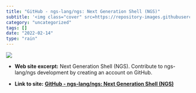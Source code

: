 ```yaml
---
title: "GitHub - ngs-lang/ngs: Next Generation Shell (NGS)"
subtitle: '<img class="cover" src=https://repository-images.githubusercontent.com/13143215/820419a1-8b60-436e-8...'
category: "uncategorized"
tags: []
date: "2022-02-14"
type: "rain"
---
```

<img class="cover" src=https://repository-images.githubusercontent.com/13143215/820419a1-8b60-436e-8c92-8ac9e1147dd8>



* **Web site excerpt:** Next Generation Shell (NGS). Contribute to ngs-lang/ngs development by creating an account on GitHub.

* **Link to site:** **[GitHub - ngs-lang/ngs: Next Generation Shell (NGS)](https://github.com/ngs-lang/ngs/)**